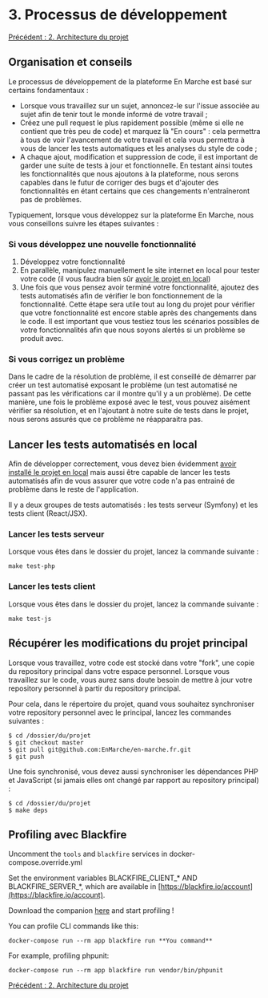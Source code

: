 # 3. Processus de développement

[Précédent : 2. Architecture du projet](2-Architecture-du-projet.md)

## Organisation et conseils

Le processus de développement de la plateforme En Marche est basé sur certains fondamentaux :

- Lorsque vous travaillez sur un sujet, annoncez-le sur l'issue associée au sujet afin de tenir tout le monde
  informé de votre travail ;
- Créez une pull request le plus rapidement possible (même si elle ne contient que très peu de code) et marquez là
  "En cours" : cela permettra à tous de voir l'avancement de votre travail et cela vous permettra à vous de lancer
  les tests automatiques et les analyses du style de code ;
- A chaque ajout, modification et suppression de code, il est important de garder une suite de tests à jour et
  fonctionnelle. En testant ainsi toutes les fonctionnalités que nous ajoutons à la plateforme, nous serons capables
  dans le futur de corriger des bugs et d'ajouter des fonctionnalités en étant certains que ces changements n'entraîneront
  pas de problèmes.

Typiquement, lorsque vous développez sur la plateforme En Marche, nous vous conseillons suivre les étapes suivantes :

### Si vous développez une nouvelle fonctionnalité

1. Développez votre fonctionnalité
2. En parallèle, manipulez manuellement le site internet en local pour tester votre code 
  (il vous faudra bien sûr [avoir le projet en local](https://github.com/EnMarche/en-marche.fr/blob/archi-documentation/docs/1.%20Installer%20le%20projet%20en%20local.md))
3. Une fois que vous pensez avoir terminé votre fonctionnalité, ajoutez des tests automatisés afin de vérifier le bon
   fonctionnement de la fonctionnalité. Cette étape sera utile tout au long du projet pour vérifier que votre fonctionnalité
   est encore stable après des changements dans le code. Il est important que vous testiez tous les scénarios possibles
   de votre fonctionnalités afin que nous soyons alertés si un problème se produit avec.

### Si vous corrigez un problème

Dans le cadre de la résolution de problème, il est conseillé de démarrer par créer un test automatisé exposant le problème
(un test automatisé ne passant pas les vérifications car il montre qu'il y a un problème). De cette manière, une fois le
problème exposé avec le test, vous pouvez aisément vérifier sa résolution, et en l'ajoutant à notre suite de tests dans le
projet, nous serons assurés que ce problème ne réapparaitra pas.


## Lancer les tests automatisés en local

Afin de développer correctement, vous devez bien évidemment 
[avoir installé le projet en local](https://github.com/EnMarche/en-marche.fr/blob/archi-documentation/docs/1.%20Installer%20le%20projet%20en%20local.md)
mais aussi être capable de lancer les tests automatisés afin de vous assurer que votre code n'a pas entrainé de problème
dans le reste de l'application.

Il y a deux groupes de tests automatisés : les tests serveur (Symfony) et les tests client (React/JSX).

### Lancer les tests serveur

Lorsque vous êtes dans le dossier du projet, lancez la commande suivante :

```
make test-php
```

### Lancer les tests client

Lorsque vous êtes dans le dossier du projet, lancez la commande suivante :

```
make test-js
```


## Récupérer les modifications du projet principal

Lorsque vous travaillez, votre code est stocké dans votre "fork", une copie du repository principal dans votre espace
personnel. Lorsque vous travaillez sur le code, vous aurez sans doute besoin de mettre à jour votre repository personnel
à partir du repository principal.

Pour cela, dans le répertoire du projet, quand vous souhaitez synchroniser votre repository personnel avec le principal,
lancez les commandes suivantes :

```
$ cd /dossier/du/projet
$ git checkout master
$ git pull git@github.com:EnMarche/en-marche.fr.git
$ git push
```

Une fois synchronisé, vous devez aussi synchroniser les dépendances PHP et JavaScript (si jamais elles ont changé
par rapport au repository principal) :

```
$ cd /dossier/du/projet
$ make deps
```

## Profiling avec Blackfire

Uncomment the `tools` and `blackfire` services in docker-compose.override.yml

Set the environment variables BLACKFIRE_CLIENT_* AND BLACKFIRE_SERVER_*, which are available in [https://blackfire.io/account](https://blackfire.io/account).

Download the companion [here](https://chrome.google.com/webstore/detail/blackfire-companion/miefikpgahefdbcgoiicnmpbeeomffld) and start profiling !

You can profile CLI commands like this:

`docker-compose run --rm app blackfire run **You command**`

For example, profiling phpunit:

`docker-compose run --rm app blackfire run vendor/bin/phpunit`


[Précédent : 2. Architecture du projet](2-Architecture-du-projet.md)
